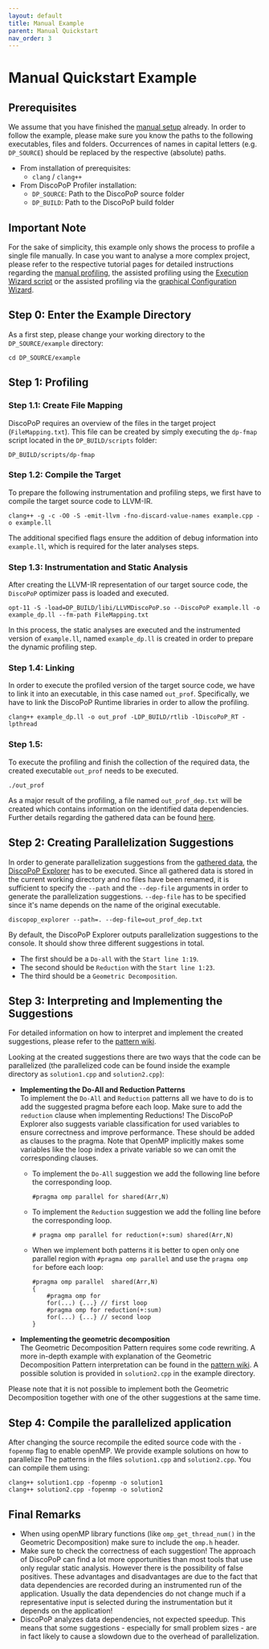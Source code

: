```yaml
---
layout: default
title: Manual Example
parent: Manual Quickstart
nav_order: 3
---
```


# Manual Quickstart Example

## Prerequisites
We assume that you have finished the [manual setup](Manual_Setup.md) already.
In order to follow the example, please make sure you know the paths to the following executables, files and folders. 
Occurrences of names in capital letters (e.g. `DP_SOURCE`) should be replaced by the respective (absolute) paths.

- From installation of prerequisites:
    - `clang` / `clang++`
- From DiscoPoP Profiler installation:
    - `DP_SOURCE`: Path to the DiscoPoP source folder
    - `DP_BUILD`: Path to the DiscoPoP build folder

## Important Note
For the sake of simplicity, this example only shows the process to profile a single file manually.
In case you want to analyse a more complex project, please refer to the respective tutorial pages for detailed instructions regarding the [manual profiling](../Tutorials/Manual.md), the assisted profiling using the [Execution Wizard script](../Tutorials/Execution_Wizard.md) or the assisted profiling via the [graphical Configuration Wizard](../Tutorials/Configuration_Wizard.md).


<!--
    - Setup (install packages + Python dependencies + CMake build)
    - Apply DiscoPoP to the provided example code
    - Display and interpret suggestions (Not in detail. Link to a Wiki page which describes the suggestions instead)
    - Implement suggestion (in a provided, parallelized copy of the source code)
    - Compile sequential and parallel version of the code
    - Execute sequential and parallel version of the code and compare execution times (example should result in a significant difference)
-->

## Step 0: Enter the Example Directory
As a first step, please change your working directory to the `DP_SOURCE/example` directory:

    cd DP_SOURCE/example

## Step 1: Profiling

### Step 1.1: Create File Mapping
DiscoPoP requires an overview of the files in the target project (`FileMapping.txt`). This file can be created by simply executing the `dp-fmap` script located in the `DP_BUILD/scripts` folder:

    DP_BUILD/scripts/dp-fmap

### Step 1.2: Compile the Target
To prepare the following instrumentation and profiling steps, we first have to compile the target source code to LLVM-IR.

    clang++ -g -c -O0 -S -emit-llvm -fno-discard-value-names example.cpp -o example.ll

The additional specified flags ensure the addition of debug information into `example.ll`, which is required for the later analyses steps.

### Step 1.3: Instrumentation and Static Analysis
After creating the LLVM-IR representation of our target source code, the `DiscoPoP` optimizer pass is loaded and executed.

    opt-11 -S -load=DP_BUILD/libi/LLVMDiscoPoP.so --DiscoPoP example.ll -o example_dp.ll --fm-path FileMapping.txt

In this process, the static analyses are executed and the instrumented version of `example.ll`, named `example_dp.ll` is created in order to prepare the dynamic profiling step.

### Step 1.4: Linking
In order to execute the profiled version of the target source code, we have to link it into an executable, in this case named `out_prof`.
Specifically, we have to link the DiscoPoP Runtime libraries in order to allow the profiling.

    clang++ example_dp.ll -o out_prof -LDP_BUILD/rtlib -lDiscoPoP_RT -lpthread

### Step 1.5: 
To execute the profiling and finish the collection of the required data, the created executable `out_prof` needs to be executed.

    ./out_prof

As a major result of the profiling, a file named `out_prof_dep.txt` will be created which contains information on the identified data dependencies.
Further details regarding the gathered data can be found [here](../Profiling/Data_Details.md).


## Step 2: Creating Parallelization Suggestions
In order to generate parallelization suggestions from the [gathered data](../Profiling/Data_Details.md), the [DiscoPoP Explorer](../Pattern_Detection/DiscoPoP_Explorer.md) has to be executed. Since all gathered data is stored in the current working directory and no files have been renamed, it is sufficient to specify the `--path` and the `--dep-file` arguments in order to generate the parallelization suggestions.
`--dep-file` has to be specified since it's name depends on the name of the original executable.

    discopop_explorer --path=. --dep-file=out_prof_dep.txt

By default, the DiscoPoP Explorer outputs parallelization suggestions to the console.
It should show three different suggestions in total.
* The first should be a `Do-all` with the `Start line 1:19`.
* The second should be  `Reduction` with the `Start line 1:23`.
* The third should be a `Geometric Decomposition`.

## Step 3: Interpreting and Implementing the Suggestions
For detailed information on how to interpret and implement the created suggestions, please refer to the [pattern wiki](../Pattern_Detection/Patterns/Patterns.md).

Looking at the created suggestions there are two ways that the code can be parallelized (the parallelized code can be found inside the example directory as `solution1.cpp` and `solution2.cpp`):

* **Implementing the Do-All and Reduction Patterns**<br/> To implement the `Do-All` and `Reduction` patterns all we have to do is to add the suggested pragma before each loop. Make sure to add the `reduction` clause when implementing Reductions! The DiscoPoP Explorer also suggests variable classification for used variables to ensure correctness and improve performance. These should be added as clauses to the pragma. Note that OpenMP implicitly makes some variables like the loop index a private variable so we can omit the corresponding clauses.
  - To implement the `Do-All` suggestion we add the following line before the corresponding loop.
      
        #pragma omp parallel for shared(Arr,N)

  - To implement the `Reduction` suggestion we add the folling line before the corresponding loop.
    
        # pragma omp parallel for reduction(+:sum) shared(Arr,N)

  - When we implement both patterns it is better to open only one parallel region with `#pragma omp parallel` and use the `pragma omp for` before each loop:

        #pragma omp parallel  shared(Arr,N)
        {
            #pragma omp for
            for(...) {...} // first loop
            #pragma omp for reduction(+:sum)
            for(...) {...} // second loop
        }

* **Implementing the geometric decomposition**<br/> The Geometric Decomposition Pattern requires some code rewriting. A more in-depth example with explanation of the Geometric Decomposition Pattern interpretation can be found in the [pattern wiki](../Pattern_Detection/Patterns/Patterns.md).
A possible solution is provided in `solution2.cpp` in the example directory.

Please note that it is not possible to implement both the Geometric Decomposition together with one of the other suggestions at the same time.

## Step 4: Compile the parallelized application
After changing the source recompile the edited source code with the `-fopenmp` flag to enable openMP.
We provide example solutions on how to parallelize The patterns in the files `solution1.cpp` and `solution2.cpp`. You can compile them using:
    
    clang++ solution1.cpp -fopenmp -o solution1
    clang++ solution2.cpp -fopenmp -o solution2

## Final Remarks

- When using openMP library functions (like `omp_get_thread_num()` in the Geometric Decomposition) make sure to include the `omp.h` header.
- Make sure to check the correctness of each suggestion! The approach of DiscoPoP can find a lot more opportunities than most tools that use only regular static analysis. However there is the possibility of false positives. These advantages and disadvantages are due to the fact that data dependencies are recorded during an instrumented run of the application. Usually the data dependencies do not change much if a representative input is selected during the instrumentation but it depends on the application!
- DiscoPoP analyzes data dependencies, not expected speedup. This means that some suggestions - especially for small problem sizes - are in fact likely to cause a slowdown due to the overhead of parallelization.
